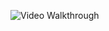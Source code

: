 ![Video Walkthrough](https://raw.githubusercontent.com/notypos/Coin-Dispenser/Counter/master/coinMachine.gif)
